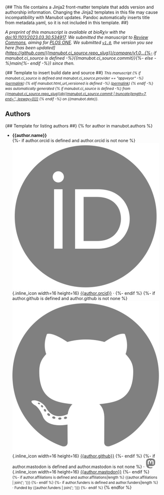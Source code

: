 {##
  This file contains a Jinja2 front-matter template that adds version and authorship information.
  Changing the Jinja2 templates in this file may cause incompatibility with Manubot updates.
  Pandoc automatically inserts title from metadata.yaml, so it is not included in this template.
##}

_A preprint of this manuscript is available at bioRχiv with the [doi:10.1101/2023.03.30.534917](https://doi.org/10.1101/2023.03.30.534917)._
_We submitted the manuscript to [Review Commons](https://www.reviewcommons.org/), aiming for [PLOS ONE](https://journals.plos.org/plosone/)._
_We submitted [`v1.0`](https://github.com/{{manubot.ci_source.repo_slug}}/releases/tag/v1.0), the version you see here [has been updated](https://github.com/{{manubot.ci_source.repo_slug}}/compare/v1.0...{%- if manubot.ci_source is defined -%}{{manubot.ci_source.commit}}{%- else -%}main{%- endif -%}) since then._

{## Template to insert build date and source ##}
<small><em>
This manuscript
{% if manubot.ci_source is defined and manubot.ci_source.provider == "appveyor" -%}
([permalink]({{manubot.ci_source.artifact_url}}))
{% elif manubot.html_url_versioned is defined -%}
([permalink]({{manubot.html_url_versioned}}))
{% endif -%}
was automatically generated
{% if manubot.ci_source is defined -%}
from [{{manubot.ci_source.repo_slug}}@{{manubot.ci_source.commit | truncate(length=7, end='', leeway=0)}}](https://github.com/{{manubot.ci_source.repo_slug}}/tree/{{manubot.ci_source.commit}})
{% endif -%}
on {{manubot.date}}.
</em></small>

## Authors

{## Template for listing authors ##}
{% for author in manubot.authors %}
+ **{{author.name}}**<br>
  {%- if author.orcid is defined and author.orcid is not none %}
    ![ORCID icon](images/orcid.svg){.inline_icon width=16 height=16}
    [{{author.orcid}}](https://orcid.org/{{author.orcid}}) ·
  {%- endif %}
  {%- if author.github is defined and author.github is not none %}
    ![GitHub icon](images/github.svg){.inline_icon width=16 height=16}
    [{{author.github}}](https://github.com/{{author.github}})
  {%- endif %}
  {%- if author.mastodon is defined and author.mastodon is not none %}
    · ![Mastodon icon](images/mastodon.svg){.inline_icon width=16 height=16}
    [{{author.mastodon}}](https://mastodon.social/@{{author.mastodon}})
  {%- endif %}<br>
  <small>
  {%- if author.affiliations is defined and author.affiliations|length %}
     {{author.affiliations | join('; ')}}
  {%- endif %}
  {%- if author.funders is defined and author.funders|length %}
     · Funded by {{author.funders | join('; ')}}
  {%- endif %}
  </small>
{% endfor %}